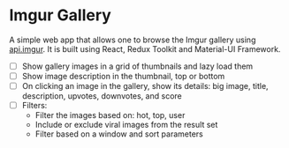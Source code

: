 # Imgur Gallery
A simple web app that allows one to browse the Imgur gallery using [api.imgur](https://api.imgur.com/). It is built using React, Redux Toolkit and Material-UI Framework.

- [ ] Show gallery images in a grid of thumbnails and lazy load them
- [ ] Show image description in the thumbnail, top or bottom
- [ ] On clicking an image in the gallery, show its details: big image, title, description, upvotes, downvotes, and score 
- [ ] Filters:
    - Filter the images based on: hot, top, user
    - Include or exclude viral images from the result set
    - Filter based on a window and sort parameters
